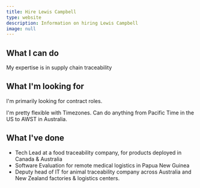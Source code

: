 ```yaml
---
title: Hire Lewis Campbell
type: website
description: Information on hiring Lewis Campbell
image: null
---
```


## What I can do

My expertise is in supply chain traceability

## What I'm looking for

I'm primarily looking for contract roles.

I'm pretty flexible with Timezones. Can do anything from Pacific Time in the US
to AWST in Australia.

## What I've done

- Tech Lead at a food traceability company, for products deployed in Canada &
  Australia
- Software Evaluation for remote medical logistics in Papua New Guinea
- Deputy head of IT for animal traceability company across Australia and
  New Zealand factories & logistics centers.
